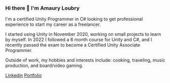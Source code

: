 ### Hi there 👋 I'm Amaury Loubry

I'm a certified Unity Programmer in C# looking to get professional experience to start my career as a freelancer.

I started using Unity in November 2020, working on small projects to learn by myself. In 2022 I followed a 6 month course for Unity and C#, and I recently passed the exam to become a Certified Unity Associate Programmer.

Outside of work, my hobbies and interests include: cooking, traveling, music production, and board/video gaming.

[Linkedin](https://www.linkedin.com/in/amaury-loubry-962533249/)
[Portfolio](https://poursmo.github.io/)

<!--
**PoursMo/PoursMo** is a ✨ _special_ ✨ repository because its `README.md` (this file) appears on your GitHub profile.

Here are some ideas to get you started:

- 🔭 I’m currently working on ...
- 🌱 I’m currently learning ...
- 👯 I’m looking to collaborate on ...
- 🤔 I’m looking for help with ...
- 💬 Ask me about ...
- 📫 How to reach me: ...
- 😄 Pronouns: ...
- ⚡ Fun fact: ...
-->
